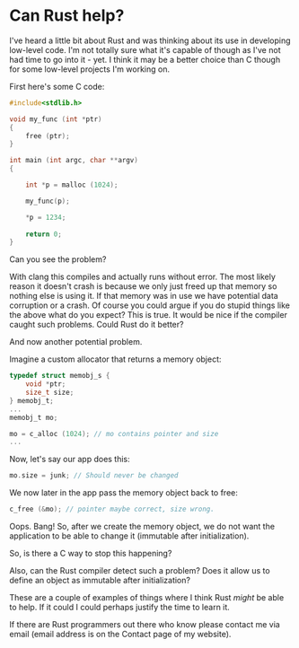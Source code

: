 # Can Rust help?

I've heard a little bit about Rust and was thinking about its use in
developing low-level code. I'm not totally sure what it's capable of
though as I've not had time to go into it - yet. I think it may be a
better choice than C though for some low-level projects I'm working
on.

First here's some C code:

``` C
#include<stdlib.h>

void my_func (int *ptr)
{
    free (ptr);
}

int main (int argc, char **argv)
{

    int *p = malloc (1024);

    my_func(p);

    *p = 1234;
        
    return 0;
}
```

Can you see the problem? 

With clang this compiles and actually runs without error. The most
likely reason it doesn't crash is because we only just freed up that
memory so nothing else is using it. If that memory was in use we have
potential data corruption or a crash. Of course you could argue if you
do stupid things like the above what do you expect? This is true. It
would be nice if the compiler caught such problems. Could Rust do it
better?

And now another potential problem. 

Imagine a custom allocator that returns a memory object:

``` C
typedef struct memobj_s {
    void *ptr;
    size_t size;
} memobj_t;
...
memobj_t mo;

mo = c_alloc (1024); // mo contains pointer and size
...
```

Now, let's say our app does this:

``` C
mo.size = junk; // Should never be changed
```

We now later in the app pass the memory object back to free:

``` C
c_free (&mo); // pointer maybe correct, size wrong.
```

Oops. Bang! So, after we create the memory object, we do not want the
application to be able to change it (immutable after initialization). 

So, is there a C way to stop this happening?

Also, can the Rust compiler detect such a problem? Does it allow us to
define an object as immutable after initialization?

These are a couple of examples of things where I think Rust *might* be
able to help. If it could I could perhaps justify the time to learn
it.

If there are Rust programmers out there who know please contact
me via email (email address is on the Contact page of my website).
